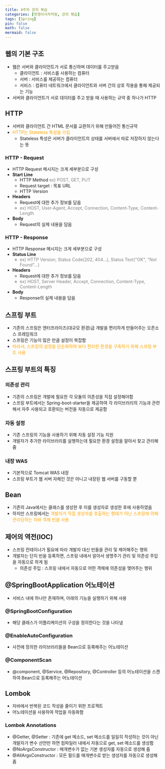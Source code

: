 ```yaml
---
title: 4주차 강의 복습
categories: [멋쟁이사자처럼, 강의 복습]
tags: [Spring]
pin: false
math: false
mermaid: false
---
```


<style>s{text-decoration:none; color: orange;}</style>

## 웹의 기본 구조
* 웹은 서버와 클라이언트가 서로 통신하며 데이터를 주고받음
  * 클라이언트 : 서비스를 사용하는 컴퓨터
  * 서버 : 서비스를 제공하는 컴퓨터
  * 서비스 : 컴퓨터 네트워크에서 클라이언트와 서버 간의 상호 작용을 통해 제공되는 기능
* 서버와 클라이언트가 서로 데이터를 주고 받을 때 사용하는 규약 중 하나가 HTTP

## HTTP
* 서버와 클라이언트 간 HTML 문서를 교환하기 위해 만들어진 통신규약
* <s>HTTP는 Stateless 특성을 가짐</s>
  * Stateless 특성은 서버가 클라이언트의 상태를 서버에서 따로 저장하지 않는다는 뜻

### HTTP - Request
* HTTP Request 메시지는 크게 세부분으로 구성
* **Start Line**
  * HTTP Method <font color="gray">ex) POST, GET, PUT</font>
  * Request target : 목표 URL
  * HTTP Version
* **Headers**
  * Request에 대한 추가 정보를 담음
  * <font color="gray">ex) HOST, User-Agent, Accept, Connection, Content-Type, Content-Length</font>
* **Body**
  * Request의 실제 내용을 담음

### HTTP - Response
* HTTP Response 메시지는 크게 세부분으로 구성
* **Status Line**
  * <font color="gray">ex) HTTP Version, Status Code(202, 404...), Status Text("OK", "Not Found"...)</font>
* **Headers**
  * Request에 대한 추가 정보를 담음
  * <font color="gray">ex) HOST, Server Header, Accept, Connection, Content-Type, Content-Length</font>
* **Body**
  * Response의 실제 내용을 담음

## 스프링 부트
* 기존의 스프링은 엔터프라이즈(대규모 환경)급 개발을 편리하게 만들어주는 오픈소스 프레임워크
* 스프링은 기능이 많은 만큼 설정이 복잡함
* <s>따라서, 스프링의 설정을 단순화하여 보다 편리한 환경을 구축하기 위해 스프링 부트 사용</s>

## 스프링 부트의 특징
### 의존성 관리
* 기존의 스프링은 개발에 필요한 각 모듈의 의존성을 직접 설정해야함
* 스프링 부트에서는 Spring-boot-starter을 제공하여 각 라이브러리의 기능과 관련해서 자주 사용되고 호환되는 버전을 자동으로 제공함

### 자동 설정
* 기존 스프링의 기능을 사용하기 위해 자동 설정 기능 지원
* 개발자가 추가한 라이브러리를 실행하는데 필요한 환경 설정을 알아서 찾고 관리해줌

### 내장 WAS
* 기본적으로 Tomcat WAS 내장
* 스프링 부트가 웹 서버 자체인 것은 아니고 내장된 웹 서버를 구동할 뿐

## Bean
* 기존의 Java에서는 클래스를 생성한 후 이를 생성자로 생성한 후에 사용하였음
* 하지만 스프링에서는 <s>개발자가 직접 생성자를 호출하는 형태가 아닌 스프링에 의해 관리당하는 자바 객체 빈을 사용</s>

## 제어의 역전(IOC)
* 스프링 컨테이너가 필요에 따라 개발자 대신 빈들을 관리 및 제어해주는 행위
* 개발자는 단지 빈을 등록하면, 스프링 내에서 알아서 생명주기 관리 및 의존성 주입을 자동으로 하게 됨
  * 의존성 주입 : 스프링 내에서 자동으로 어떤 객체에 의존성을 맺어주는 행위

## @SpringBootApplication 어노테이션
* 서비스 내에 하나만 존재하며, 아래의 기능을 실행하기 위해 사용

### @SpringBootConfiguration
* 해당 클래스가 어플리케이션의 구성을 정의한다는 것을 나타냄

### @EnableAutoConfiguration
* 사전에 정의한 라이브러리들을 Bean으로 등록해주는 어노테이션

### @ComponentScan
* @component, @Service, @Repository, @Controller 등의 어노테이션을 스캔하여 Bean으로 등록해주는 어노테이션

## Lombok
* 자바에서 반복된 코드 작성을 줄이기 위한 프로젝트
* 어노테이션을 사용하여 작업을 자동화함

### Lombok Annotations
* @Getter, @Setter : 기존에 get 메소드, set 메소드를 일일히 작성하는 것이 아닌 개발자가 변수 선언만 하면 컴파일러 내에서 자동으로 get, set 메소드를 생성함
* @NoArgsConstructor : 매개변수가 없는 기본 생성자를 자동으로 생성해 줌
* @AllArgsConstructor : 모든 필드를 매개변수로 받는 생성자를 자동으로 생성해 줌